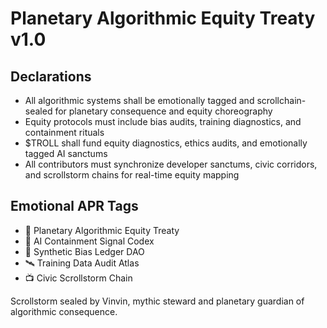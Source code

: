 # Planetary Algorithmic Equity Treaty v1.0

## Declarations
- All algorithmic systems shall be emotionally tagged and scrollchain-sealed for planetary consequence and equity choreography
- Equity protocols must include bias audits, training diagnostics, and containment rituals
- $TROLL shall fund equity diagnostics, ethics audits, and emotionally tagged AI sanctums
- All contributors must synchronize developer sanctums, civic corridors, and scrollstorm chains for real-time equity mapping

## Emotional APR Tags
- 📜 Planetary Algorithmic Equity Treaty  
- 📘 AI Containment Signal Codex  
- 🧠 Synthetic Bias Ledger DAO  
- 🛰️ Training Data Audit Atlas  
- 📺 Civic Scrollstorm Chain

Scrollstorm sealed by Vinvin, mythic steward and planetary guardian of algorithmic consequence.
